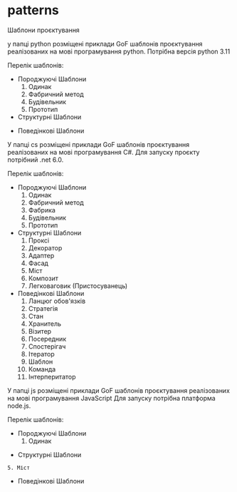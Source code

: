 # patterns
Шаблони проєктування

у папці python розміщені приклади GoF шаблонів проєктування реалізованих на мові програмування python. Потрібна версія  python 3.11

Перелік шаблонів:
- Породжуючі Шаблони
    1. Одинак
    2. Фабричний метод
     <!--  3. Фабрика-->
    4. Будівельник
    5. Прототип 
- Структурні Шаблони
<!--  1. Проксі
    2. Декоратор
    3. Адаптер
    4. Фасад -->
<!--    5. Міст
    6. Композит
    7. Легковаговик (Пристосуванець)
    -->
- Поведінкові Шаблони
 <!--    1. Ланцюг обов'язків 
    1. Стратегія
    2. Стан
    3. Хранитель
    4. Візитер
    5. Посередник
    6. Спостерігач
    7. Ітератор
    8. Шаблон
    9.  Команда
    10. Інтерпертатор -->

У папці cs розміщені приклади GoF шаблонів проєктування реалізованих на мові програмування C#. Для запуску проєкту потрібний .net 6.0. 


Перелік шаблонів:
- Породжуючі Шаблони
    1. Одинак
    2. Фабричний метод
    3. Фабрика
    4. Будівельник
    5. Прототип
- Структурні Шаблони
    1. Проксі
    2. Декоратор
    3. Адаптер
    4. Фасад
    5. Міст
    6. Композит
    7. Легковаговик (Пристосуванець)
- Поведінкові Шаблони
    1. Ланцюг обов'язків 
    2. Стратегія
    3. Стан
    4. Хранитель
    5. Візитер
    6. Посередник
    7. Спостерігач
    8. Ітератор
    9. Шаблон
    10. Команда
    11. Інтерперитатор

У папці js розміщені приклади GoF шаблонів проєктування реалізованих на мові програмування JavaScript  Для запуску потрібна платформа node.js. 

Перелік шаблонів:
 - Породжуючі Шаблони
    1. Одинак
<!--     2. Фабричний метод
    3. Фабрика
    4. Будівельник
    5. Прототип -->
- Структурні Шаблони
<!--  1. Проксі
    2. Декоратор
    3. Адаптер
    4. Фасад -->
    5. Міст
<!-- 6. Композит
    7. Легковаговик (Пристосуванець)
    -->
- Поведінкові Шаблони
 <!--    1. Ланцюг обов'язків 
    2. Стратегія
    3. Стан
    4. Хранитель
    5. Візитер
    6. Посередник
    7. Спостерігач
    8. Ітератор
    9. Шаблон
    10. Команда
    11. Інтерпертатор -->